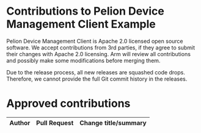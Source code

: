 # Contributions to Pelion Device Management Client Example

Pelion Device Management Client is Apache 2.0 licensed open source software. We accept contributions from 3rd parties, if they agree to submit their changes with Apache 2.0 licensing. Arm will review all contributions and possibly make some modifications before merging them.

Due to the release process, all new releases are squashed code drops. Therefore, we cannot provide the full Git commit history in the releases.

# Approved contributions

| Author         | Pull Request  | Change title/summary                                     |
|----------------|---------------|----------------------------------------------------------|
